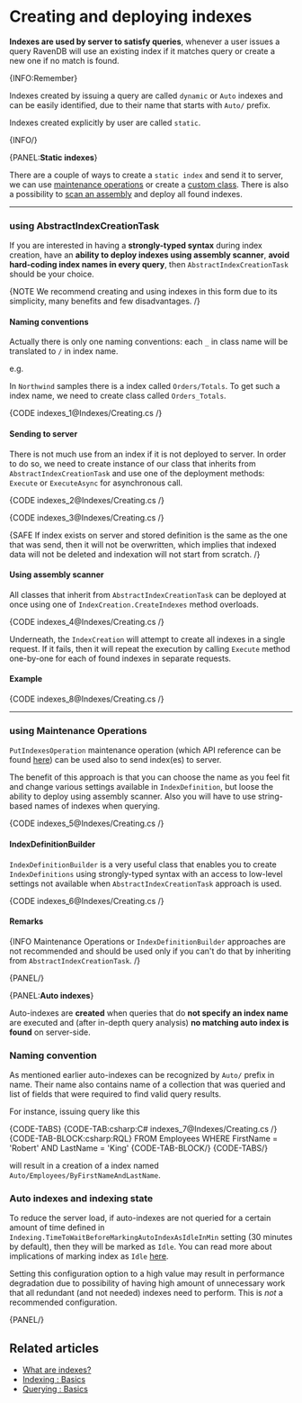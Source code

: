 ﻿# Creating and deploying indexes

**Indexes are used by server to satisfy queries**, whenever a user issues a query RavenDB will use an existing index if it matches query or create a new one if no match is found.

{INFO:Remember}

Indexes created by issuing a query are called `dynamic` or `Auto` indexes and can be easily identified, due to their name that starts with `Auto/` prefix.

Indexes created explicitly by user are called `static`.

{INFO/}

{PANEL:**Static indexes**}

There are a couple of ways to create a `static index` and send it to server, we can use [maintenance operations](../indexes/creating-and-deploying#using-maintenance-operations) or create a [custom class](../indexes/creating-and-deploying#using-abstractindexcreationtask). There is also a possibility to [scan an assembly](../indexes/creating-and-deploying#using-assembly-scanner) and deploy all found indexes.

<hr />

### using AbstractIndexCreationTask

If you are interested in having a **strongly-typed syntax** during index creation, have an **ability to deploy indexes using assembly scanner**, **avoid hard-coding index names in every query**, then `AbstractIndexCreationTask` should be your choice. 

{NOTE We recommend creating and using indexes in this form due to its simplicity, many benefits and few disadvantages. /}

#### Naming conventions

Actually there is only one naming conventions: each `_` in class name will be translated to `/` in index name.

e.g.

In `Northwind` samples there is a index called `Orders/Totals`. To get such a index name, we need to create class called `Orders_Totals`.

{CODE indexes_1@Indexes/Creating.cs /}

#### Sending to server

There is not much use from an index if it is not deployed to server. In order to do so, we need to create instance of our class that inherits from `AbstractIndexCreationTask` and use one of the deployment methods: `Execute` or `ExecuteAsync` for asynchronous call.

{CODE indexes_2@Indexes/Creating.cs /}

{CODE indexes_3@Indexes/Creating.cs /}

{SAFE If index exists on server and stored definition is the same as the one that was send, then it will not be overwritten, which implies that indexed data will not be deleted and indexation will not start from scratch. /}

#### Using assembly scanner

All classes that inherit from `AbstractIndexCreationTask` can be deployed at once using one of `IndexCreation.CreateIndexes` method overloads.

{CODE indexes_4@Indexes/Creating.cs /}

Underneath, the `IndexCreation` will attempt to create all indexes in a single request. If it fails, then it will repeat the execution by calling `Execute` method one-by-one for each of found indexes in separate requests.

#### Example

{CODE indexes_8@Indexes/Creating.cs /}

<hr />

### using Maintenance Operations

`PutIndexesOperation` maintenance operation (which API reference can be found [here](../client-api/commands/indexes/put)) can be used also to send index(es) to server.

The benefit of this approach is that you can choose the name as you feel fit and change various settings available in `IndexDefinition`, but loose the ability to deploy using assembly scanner. Also you will have to use string-based names of indexes when querying.

{CODE indexes_5@Indexes/Creating.cs /}

#### IndexDefinitionBuilder

`IndexDefinitionBuilder` is a very useful class that enables you to create `IndexDefinitions` using strongly-typed syntax with an access to low-level settings not available when `AbstractIndexCreationTask` approach is used.

{CODE indexes_6@Indexes/Creating.cs /}

#### Remarks

{INFO Maintenance Operations or `IndexDefinitionBuilder` approaches are not recommended and should be used only if you can't do that by inheriting from `AbstractIndexCreationTask`. /}

{PANEL/}

{PANEL:**Auto indexes**}

Auto-indexes are **created** when queries that do **not specify an index name** are executed and (after in-depth query analysis) **no matching auto index is found** on server-side.

### Naming convention

As mentioned earlier auto-indexes can be recognized by `Auto/` prefix in name. Their name also contains name of a collection that was queried and list of fields that were required to find valid query results.

For instance, issuing query like this

{CODE-TABS}
{CODE-TAB:csharp:C# indexes_7@Indexes/Creating.cs /}
{CODE-TAB-BLOCK:csharp:RQL}
FROM Employees
WHERE FirstName = 'Robert' AND LastName = 'King'
{CODE-TAB-BLOCK/}
{CODE-TABS/}

will result in a creation of a index named `Auto/Employees/ByFirstNameAndLastName`.

### Auto indexes and indexing state

To reduce the server load, if auto-indexes are not queried for a certain amount of time defined in `Indexing.TimeToWaitBeforeMarkingAutoIndexAsIdleInMin` setting (30 minutes by default), then they will be marked as `Idle`. You can read more about implications of marking index as `Idle` [here](../server/administration/index-administration#index-prioritization).

Setting this configuration option to a high value may result in performance degradation due to possibility of having high amount of unnecessary work that all redundant (and not needed) indexes need to perform. This is _not_ a recommended configuration.

{PANEL/}

## Related articles

- [What are indexes?](../indexes/what-are-indexes)
- [Indexing : Basics](../indexes/indexing-basics)
- [Querying : Basics](../indexes/querying/basics)
